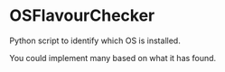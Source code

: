 # OSFlavourChecker
Python script to identify which OS is installed. 


You could implement many based on what it has found.

